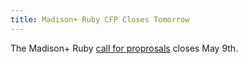 ```yaml
---
title: Madison+ Ruby CFP Closes Tomorrow
---
```


The Madison+ Ruby [call for proprosals][cfp] closes May 9th.

[cfp]: https://sapling.wufoo.com/forms/madison-ruby-call-for-proposals/
